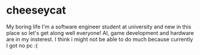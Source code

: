 # cheeseycat
My boring life
I'm a software engineer student at university and new in this place so let's get along well everyone!
AI, game development and hardware are in my insterest. I think i might not be able to do much because currently I got no pc :(
